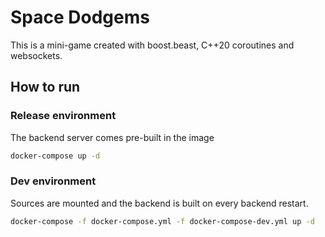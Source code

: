 # Space Dodgems

This is a mini-game created with boost.beast, C++20 coroutines and websockets.

## How to run

### Release environment

The backend server comes pre-built in the image

```bash
docker-compose up -d
```

### Dev environment

Sources are mounted and the backend is built on every backend restart.

```bash
docker-compose -f docker-compose.yml -f docker-compose-dev.yml up -d
```
